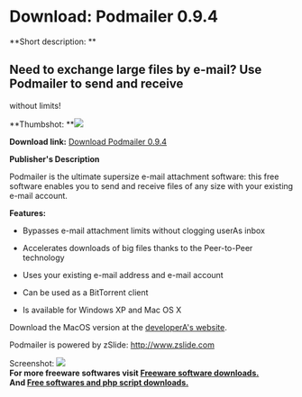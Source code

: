 # Download: Podmailer 0.9.4

**Short description: **

## Need to exchange large files by e-mail? Use Podmailer to send and receive
without limits!

  
**Thumbshot: **![](http://www.freewarefiles.com/screenshot/zpodmailer_md.gif)   
  
**Download link:** [Download Podmailer 0.9.4](http://freesoftwares.boysofts.com/Podmailer_program_24136.html)  
  

**Publisher's Description**  
  

Podmailer is the ultimate supersize e-mail attachment software: this free
software enables you to send and receive files of any size with your existing
e-mail account.

**Features:**

  * Bypasses e-mail attachment limits without clogging userAs inbox   

  * Accelerates downloads of big files thanks to the Peer-to-Peer technology   

  * Uses your existing e-mail address and e-mail account   

  * Can be used as a BitTorrent client   

  * Is available for Windows XP and Mac OS X   

Download the MacOS version at the [developerA's
website](http://www.podmailing.com/downloads.html).

Podmailer is powered by zSlide: http://www.zslide.com

  
  
Screenshot: ![](http://www.freewarefiles.com/screenshot/zpodmailer.gif)  
**For more freeware softwares visit [Freeware software downloads.](http://freesoftwares.boysofts.com/)**   
**And [Free softwares and php script downloads.](http://www.boysofts.com/)**

